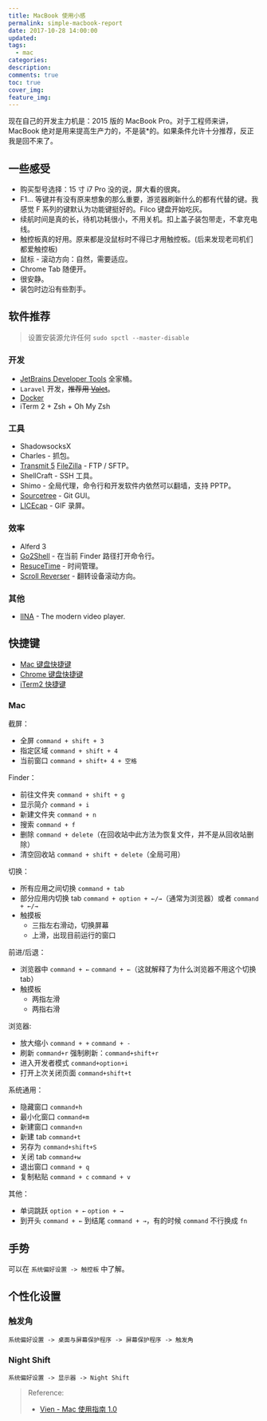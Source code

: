 ```yaml
---
title: MacBook 使用小感
permalink: simple-macbook-report
date: 2017-10-28 14:00:00
updated:
tags:
  - mac
categories:
description:
comments: true
toc: true
cover_img:
feature_img:
---
```


现在自己的开发主力机是：2015 版的 MacBook Pro。对于工程师来讲，MacBook 绝对是用来提高生产力的，不是装\*的。如果条件允许十分推荐，反正我是回不来了。

## 一些感受

- 购买型号选择：15 寸 i7 Pro 没的说，屏大看的很爽。
- F1... 等键并有没有原来想象的那么重要，游览器刷新什么的都有代替的键。我感觉 F 系列的键默认为功能键挺好的。Filco 键盘开始吃灰。
- 续航时间是真的长，待机功耗很小，不用关机。扣上盖子装包带走，不拿充电线。
- 触控板真的好用。原来都是没鼠标时不得已才用触控板。(后来发现老司机们都爱触控板)
- 鼠标 - 滚动方向：自然，需要适应。
- Chrome Tab 随便开。
- 很安静。
- 装包时边沿有些割手。

<!-- more -->

## 软件推荐

> 设置安装源允许任何 `sudo spctl --master-disable`

### 开发

- [JetBrains Developer Tools](https://www.jetbrains.com/) 全家桶。
- `Laravel` 开发，~~推荐用 [Valet](http://blog.csdn.net/qq_32457355/article/details/76572495)~~。
- [Docker](https://www.docker.com/)
- iTerm 2 + Zsh + Oh My Zsh

### 工具

- ShadowsocksX
- Charles - 抓包。
- [Transmit 5](https://panic.com/transmit/) [FileZilla](https://filezilla-project.org/) - FTP / SFTP。
- ShellCraft - SSH 工具。
- Shimo - 全局代理，命令行和开发软件内依然可以翻墙，支持 PPTP。
- [Sourcetree](https://www.sourcetreeapp.com/) - Git GUI。
- [LICEcap](https://www.cockos.com/licecap/) - GIF 录屏。

### 效率

- Alferd 3
- [Go2Shell](http://zipzapmac.com/go2shell) - 在当前 Finder 路径打开命令行。
- [ResuceTime](https://www.rescuetime.com/) - 时间管理。
- [Scroll Reverser](http://pilotmoon.com/scrollreverser/) - 翻转设备滚动方向。

### 其他

- [IINA](https://lhc70000.github.io/iina/) - The modern video player.

## 快捷键

- [Mac 键盘快捷键](https://support.apple.com/zh-cn/HT201236)
- [Chrome 键盘快捷键](https://support.google.com/chrome/answer/157179?hl=zh-Hans)
- [iTerm2 快捷键](http://blog.csdn.net/qq_32457355/article/details/75043812)

### Mac

截屏：

- 全屏 `command + shift + 3`
- 指定区域 `command + shift + 4`
- 当前窗口 `command + shift+ 4 + 空格`

Finder：

- 前往文件夹 `command + shift + g`
- 显示简介 `command + i`
- 新建文件夹 `command + n`
- 搜索 `command + f`
- 删除 `command + delete`（在回收站中此方法为恢复文件，并不是从回收站删除）
- 清空回收站 `command + shift + delete`（全局可用）

切换：

- 所有应用之间切换 `command + tab`
- 部分应用内切换 tab `command + option + ←/→`（通常为浏览器）或者 `command + ←/→`
- 触摸板
  - 三指左右滑动，切换屏幕
  - 上滑，出现目前运行的窗口

前进/后退：

- 浏览器中 `command + ←` `command + ←`（这就解释了为什么浏览器不用这个切换 tab）
- 触摸板
  - 两指左滑
  - 两指右滑

浏览器:

- 放大缩小 `command + +` `command + -`
- 刷新 `command+r` 强制刷新：`command+shift+r`
- 进入开发者模式 `command+option+i`
- 打开上次关闭页面 `command+shift+t`

系统通用：

- 隐藏窗口 `command+h`
- 最小化窗口 `command+m`
- 新建窗口 `command+n`
- 新建 tab `command+t`
- 另存为 `command+shift+S`
- 关闭 tab `command+w`
- 退出窗口 `command + q`
- 复制粘贴 `command + c` `command + v`

其他：

- 单词跳跃 `option + ←` `option + →`
- 到开头 `command + ←` 到结尾 `command + →`，有的时候 `command` 不行换成 `fn`

## 手势

可以在 `系统偏好设置 -> 触控板` 中了解。

## 个性化设置

### 触发角

`系统偏好设置 -> 桌面与屏幕保护程序 -> 屏幕保护程序 -> 触发角`

### Night Shift

`系统偏好设置 -> 显示器 -> Night Shift`

> Reference:
>
> - [Vien - Mac 使用指南 1.0](http://vien.xn--6qq986b3xl/)
